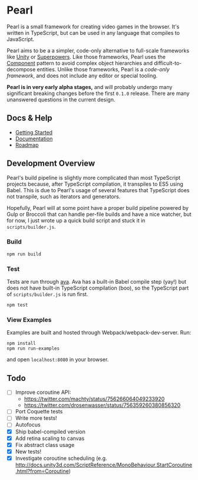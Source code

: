 # Pearl

Pearl is a small framework for creating video games in the browser. It's written in TypeScript, but can be used in any language that compiles to JavaScript.

Pearl aims to be a a simpler, code-only alternative to full-scale frameworks like [Unity](http://unity3d.com/) or [Superpowers](http://superpowers-html5.com/). Like those frameworks, Pearl uses the [Component](http://gameprogrammingpatterns.com/component.html) pattern to avoid complex object hierarchies and difficult-to-decompose entities. Unlike those frameworks, Pearl is a *code-only framework*, and does not include any editor or special tooling.

**Pearl is in very early alpha stages,** and will probably undergo many significant breaking changes before the first `0.1.0` release. There are many unanswered questions in the current design.

## Docs & Help

* [Getting Started](/docs/getting-started.md)
* [Documentation](/docs)
* [Roadmap](/Roadmap.md)

## Development Overview

Pearl's build pipeline is slightly more complicated than most TypeScript projects because, after TypeScript compilation, it transpiles to ES5 using Babel. This is due to Pearl's usage of several features that TypeScript does not transpile, such as iterators and generators.

Hopefully, Pearl will at some point have a proper build pipeline powered by Gulp or Broccoli that can handle per-file builds and have a nice watcher, but for now, I just wrote up a quick build script and stuck it in `scripts/builder.js`.

### Build

```
npm run build
```

### Test

Tests are run through [ava](https://github.com/avajs/ava). Ava has a built-in Babel compile step (yay!) but does not have built-in TypeScript compilation (boo), so the TypeScript part of `scripts/builder.js` is run first.

```
npm test
```

### View Examples

Examples are built and hosted through Webpack/webpack-dev-server. Run:

```
npm install
npm run run-examples
```

and open `localhost:8080` in your browser.

## Todo

- [ ] Improve coroutine API:
  - https://twitter.com/machty/status/756266064049233920
  - https://twitter.com/drosenwasser/status/756359260380856320
- [ ] Port Coquette tests
- [ ] Write more tests!
- [ ] Autofocus
- [x] Ship babel-compiled version
- [x] Add retina scaling to canvas
- [x] Fix abstract class usage
- [x] New tests!
- [x] Investigate coroutine scheduling (e.g. http://docs.unity3d.com/ScriptReference/MonoBehaviour.StartCoroutine.html?from=Coroutine)
